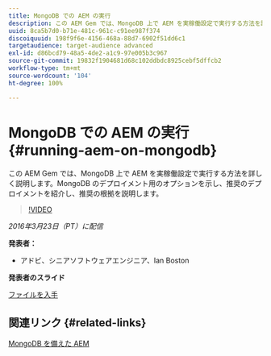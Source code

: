 ```yaml
---
title: MongoDB での AEM の実行
description: この AEM Gem では、MongoDB 上で AEM を実稼働設定で実行する方法を詳しく説明します。MongoDB のデプロイメント用のオプションを示し、推奨のデプロイメントを紹介し、推奨の根拠を説明します。
uuid: 8ca5b7d0-b71e-481c-961c-c91ee987f374
discoiquuid: 198f9f6e-4156-468a-88d7-6902f51dd6c1
targetaudience: target-audience advanced
exl-id: d86bcd79-48a5-4de2-a1c9-97e005b3c967
source-git-commit: 19832f1904681d68c102ddbdc8925cebf5dffcb2
workflow-type: tm+mt
source-wordcount: '104'
ht-degree: 100%

---
```


# MongoDB での AEM の実行{#running-aem-on-mongodb}

この AEM Gem では、MongoDB 上で AEM を実稼働設定で実行する方法を詳しく説明します。MongoDB のデプロイメント用のオプションを示し、推奨のデプロイメントを紹介し、推奨の根拠を説明します。

>[!VIDEO](https://video.tv.adobe.com/v/19304/?quality=9)

*2016年3月23日（PT）に配信*

**発表者：**

* アドビ、シニアソフトウェアエンジニア、Ian Boston

**発表者のスライド**

[ファイルを入手](assets/aem-gems-032316-onmongodb.pdf)

## 関連リンク {#related-links}

[MongoDB を備えた AEM](https://docs.adobe.com/content/docs/en/aem/6-1/deploy/platform/aem-with-mongodb.html)

<!--
[Get back to the Overview](https://helpx.adobe.com/experience-manager/kt/eseminars/gems/aem-index.html)
-->
